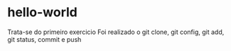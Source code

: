# hello-world 
Trata-se do primeiro exercicio
Foi realizado o git clone, git config, git add, git status, commit e push
